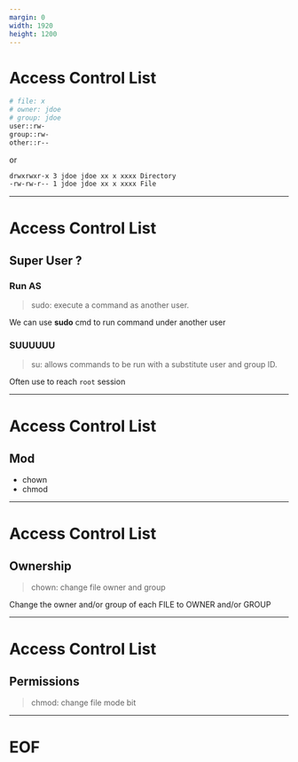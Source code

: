 ```yaml
---
margin: 0
width: 1920
height: 1200
---
```

<!-- .slide: data-auto-animate -->
# Access Control List

```bash
# file: x
# owner: jdoe
# group: jdoe
user::rw-
group::rw-
other::r--
```

or

```bash
drwxrwxr-x 3 jdoe jdoe xx x xxxx Directory
-rw-rw-r-- 1 jdoe jdoe xx x xxxx File
```

---
<!-- .slide: data-auto-animate -->
# Access Control List
## Super User ?
### Run AS

> sudo: execute a command as another user.

We can use **sudo** cmd to run command under another user

### SUUUUUU

> su: allows commands to be run with a substitute user and group ID.

Often use to reach `root` session

---
<!-- .slide: data-auto-animate -->
# Access Control List
## Mod

* chown
* chmod

---
<!-- .slide: data-auto-animate -->
# Access Control List
## Ownership

> chown: change file owner and group

Change the owner and/or group of each FILE to OWNER and/or GROUP

---
<!-- .slide: data-auto-animate -->
# Access Control List
## Permissions

> chmod: change file mode bit

---
# EOF
